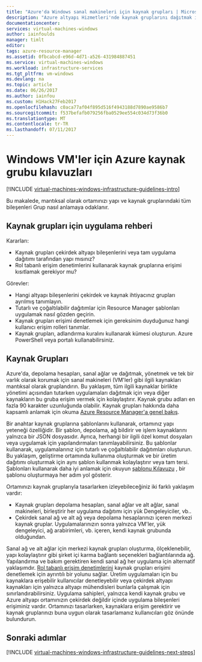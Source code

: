 ```yaml
---
title: "Azure'da Windows sanal makineleri için kaynak grupları | Microsoft Docs"
description: "Azure altyapı Hizmetleri'nde kaynak gruplarını dağıtmak için anahtar tasarım ve uygulama yönergeleri hakkında bilgi edinin."
documentationcenter: 
services: virtual-machines-windows
author: iainfoulds
manager: timlt
editor: 
tags: azure-resource-manager
ms.assetid: 0fbcabcd-e96d-4d71-a526-431984887451
ms.service: virtual-machines-windows
ms.workload: infrastructure-services
ms.tgt_pltfrm: vm-windows
ms.devlang: na
ms.topic: article
ms.date: 06/26/2017
ms.author: iainfou
ms.custom: H1Hack27Feb2017
ms.openlocfilehash: c0aca77af04f895d516f4943188d7890ae9586b7
ms.sourcegitcommit: f537befafb079256fba0529ee554c034d73f36b0
ms.translationtype: MT
ms.contentlocale: tr-TR
ms.lasthandoff: 07/11/2017
---
```

# <a name="azure-resource-group-guidelines-for-windows-vms"></a>Windows VM'ler için Azure kaynak grubu kılavuzları

[!INCLUDE [virtual-machines-windows-infrastructure-guidelines-intro](../../../includes/virtual-machines-windows-infrastructure-guidelines-intro.md)]

Bu makalede, mantıksal olarak ortamınızı yapı ve kaynak gruplarındaki tüm bileşenleri Grup nasıl anlamaya odaklanır.

## <a name="implementation-guidelines-for-resource-groups"></a>Kaynak grupları için uygulama rehberi
Kararları:

* Kaynak grupları çekirdek altyapı bileşenlerini veya tam uygulama dağıtımı tarafından yapı mısınız?
* Rol tabanlı erişim denetimlerini kullanarak kaynak gruplarına erişimi kısıtlamak gerekiyor mu?

Görevler:

* Hangi altyapı bileşenlerini çekirdek ve kaynak ihtiyacınız grupları ayrılmış tanımlayın.
* Tutarlı ve çoğaltılabilir dağıtımlar için Resource Manager şablonları uygulamak nasıl gözden geçirin.
* Kaynak grupları erişimi denetlemek için gereksinim duyduğunuz hangi kullanıcı erişim rolleri tanımlar.
* Kaynak grupları, adlandırma kuralını kullanarak kümesi oluşturun. Azure PowerShell veya portalı kullanabilirsiniz.

## <a name="resource-groups"></a>Kaynak Grupları
Azure'da, depolama hesapları, sanal ağlar ve dağıtmak, yönetmek ve tek bir varlık olarak korumak için sanal makineleri (VM'ler) gibi ilgili kaynakları mantıksal olarak gruplandırın. Bu yaklaşım, tüm ilgili kaynaklar birlikte yönetimi açısından tutarken uygulamaları dağıtmak için veya diğer kaynakların bu gruba erişim vermek için kolaylaştırır. Kaynak grubu adları en fazla 90 karakter uzunluğunda olabilir. Kaynak grupları hakkında daha kapsamlı anlamak için okuma [Azure Resource Manager'a genel bakış](../../azure-resource-manager/resource-group-overview.md).

Bir anahtar kaynak gruplarına şablonlarını kullanarak, ortamınız yapı yeteneği özelliğidir. Bir şablon, depolama, ağ bildirir ve işlem kaynaklarını yalnızca bir JSON dosyasıdır. Ayrıca, herhangi bir ilgili özel komut dosyaları veya uygulamak için yapılandırmaları tanımlayabilirsiniz. Bu şablonlar kullanarak, uygulamalarınız için tutarlı ve çoğaltılabilir dağıtımları oluşturun. Bu yaklaşım, geliştirme ortamında kullanıma oluşturmak ve bir üretim dağıtımı oluşturmak için aynı şablon kullanmak kolaylaştırır veya tam tersi. Şablonları kullanarak daha iyi anlamak için okuyun [şablonu Kılavuzu](../../azure-resource-manager/resource-manager-template-walkthrough.md) , bir şablonu oluşturmaya her adım yol gösterir.

Ortamınızı kaynak gruplarıyla tasarlarken izleyebileceğiniz iki farklı yaklaşım vardır:

* Kaynak grupları depolama hesapları, sanal ağlar ve alt ağlar, sanal makineleri, birleştirir her uygulama dağıtımı için yük Dengeleyiciler, vb..
* Çekirdek sanal ağ ve alt ağ veya depolama hesaplarınızı içeren merkezi kaynak gruplar. Uygulamalarınızın sonra yalnızca VM'ler, yük dengeleyici, ağ arabirimleri, vb. içeren, kendi kaynak grubunda olduğundan.

Sanal ağ ve alt ağlar için merkezi kaynak grupları oluşturma, ölçeklenebilir, yapı kolaylaştırır gibi şirket içi karma bağlantı seçenekleri bağlantılarında ağ. Yapılandırma ve bakım gerektiren kendi sanal ağ her uygulama için alternatif yaklaşımdır.  [Rol tabanlı erişim denetimlerini](../../active-directory/role-based-access-control-what-is.md) kaynak grupları erişimi denetlemek için ayrıntılı bir yolunu sağlar. Üretim uygulamaları için bu kaynaklara erişebilir kullanıcılar denetleyebilir veya çekirdek altyapı kaynakları için yalnızca altyapı mühendisleri bunlarla çalışmak için sınırlandırabilirsiniz. Uygulama sahipleri, yalnızca kendi kaynak grubu ve Azure altyapı ortamınızın çekirdek değildir içinde uygulama bileşenleri erişiminiz vardır. Ortamınızı tasarlarken, kaynaklara erişim gerektirir ve kaynak gruplarınızı buna uygun olarak tasarlamanız kullanıcıları göz önünde bulundurun. 

## <a name="next-steps"></a>Sonraki adımlar
[!INCLUDE [virtual-machines-windows-infrastructure-guidelines-next-steps](../../../includes/virtual-machines-windows-infrastructure-guidelines-next-steps.md)]

